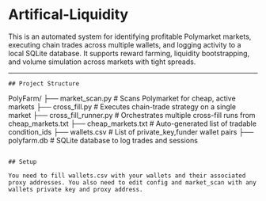 # Artifical-Liquidity

This is an automated system for identifying profitable Polymarket markets, executing chain trades across multiple wallets, and logging activity to a local SQLite database. It supports reward farming, liquidity bootstrapping, and volume simulation across markets with tight spreads.

---
```
## Project Structure

```
PolyFarm/
├── market_scan.py # Scans Polymarket for cheap, active markets
├── cross_fill.py # Executes chain-trade strategy on a single market
├── cross_fill_runner.py # Orchestrates multiple cross-fill runs from cheap_markets.txt
├── cheap_markets.txt # Auto-generated list of tradable condition_ids
├── wallets.csv # List of private_key,funder wallet pairs
├── polyfarm.db # SQLite database to log trades and sessions
```

## Setup

You need to fill wallets.csv with your wallets and their associated proxy addresses. You also need to edit config and market_scan with any wallets private key and proxy address.
